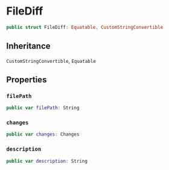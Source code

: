 # FileDiff

``` swift
public struct FileDiff: Equatable, CustomStringConvertible 
```

## Inheritance

`CustomStringConvertible`, `Equatable`

## Properties

### `filePath`

``` swift
public var filePath: String 
```

### `changes`

``` swift
public var changes: Changes 
```

### `description`

``` swift
public var description: String 
```
